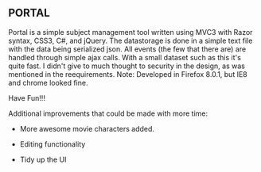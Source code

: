 ## PORTAL

Portal is a simple subject management tool written using MVC3 with Razor syntax, CSS3, C#, and jQuery.
The datastorage is done in a simple text file with the data being serialized json. 
All events (the few that there are) are handled through simple ajax calls. With a small dataset such as this it's quite fast.
I didn't give to much thought to security in the design, as was mentioned in the reequirements.
Note: Developed in Firefox 8.0.1, but IE8 and chrome looked fine. 

Have Fun!!!

Additional improvements that could be made with more time:

- More awesome movie characters added.

- Editing functionality

- Tidy up the UI 